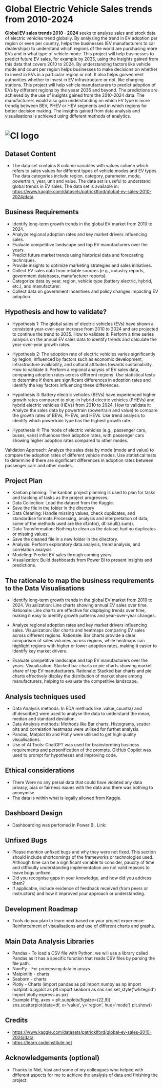 # Global Electric Vehicle Sales trends from 2010-2024

**Global EV sales trends 2010 - 2024** seeks to analyse sales and stock data of electric vehicles trend globally. By analysing the trend in EV adoption per region or even per country, helps the businesses (EV manufacturers to car dealerships) to understand which regions of the world are purchasing more EVs and in what type of vehicle mode. This project will help businesses to predict future EV sales, for example by 2035, using the insights gained from this data that covers 2010 to 2024. By understanding factors like vehicle mode and count per region helps businesses to make decisions on whether to invest in EVs in a particular region or not. It also helps gorvenment authorities whether to invest in EV infrastructure or not, like charging stations. This project will help vehicle manufacturers to predict adoption of EVs by different regions by the yeaar 2035 and beyond. The predictions are achieved by the use of insights gained from the 2010-2024 data.
The manufacturers would also gain understanding on which EV type is more trendig between BEV, PHEV or HEV segments and in which regions for better decision making. The insights gained from data analysis and visualisations is achieved using different methods of analytics.


# ![CI logo](https://codeinstitute.s3.amazonaws.com/fullstack/ci_logo_small.png)


## Dataset Content
* The data set contains 8 column variables with values column which refers to sales values for different types of vehicle modes and EV types. The data categories include region, category, parameter, mode, powertrain, year, unit and value. The data set is useful to understand global trends in EV sales. The data set is available in: https://www.kaggle.com/datasets/patricklford/global-ev-sales-2010-2024/data.


## Business Requirements
* Identify long-term growth trends in the global EV market from 2010 to 2024.
* Analyze regional adoption rates and key market drivers influencing sales.
* Evaluate competitive landscape and top EV manufacturers over the years.
* Predict future market trends using historical data and forecasting techniques.
* Provide insights to optimize marketing strategies and sales initiatives.
* Collect EV sales data from reliable sources (e.g., industry reports, government databases, manufacturer reports).
* Categorize data by year, region, vehicle type (battery electric, hybrid, etc.), and manufacturer.
* Collect data on government incentives and policy changes impacting EV adoption. 


## Hypothesis and how to validate?
* Hypothesis 1: The global sales of electric vehicles (EVs) have shown a consistent year-over-year increase from 2010 to 2024 and are projected to continue the trend to 2035.
How to validate it: Perform a time series analysis on the annual EV sales data to identify trends and calculate the year-over-year growth rates.

* Hypothesis 2: The adoption rate of electric vehicles varies significantly by region, influenced by factors such as economic development, infrastructure availability, and cultural attitudes towards sustainability.
How to validate it: Perform a regional analysis of EV sales data, comparing adoption rates across different regions. Use statistical tests to determine if there are significant differences in adoption rates and identify the key factors influencing these differences.

* Hypothesis 3: Battery electric vehicles (BEVs) have experienced higher growth rates compared to plug-in hybrid electric vehicles (PHEVs) and hybrid electric vehicles (HEVs) from 2010 to 2024.
How to validate it: Analyze the sales data by powertrain (powertrain and value) to compare the growth rates of BEVs, PHEVs, and HEVs. Use trend analysis to identify which powertrain type has the highest growth rate.

* Hypothesis 4: The mode of electric vehicles (e.g., passenger cars, buses, vans) influences their adoption rates, with passenger cars showing higher adoption rates compared to other modes.

Validation Approach: Analyze the sales data by mode (mode and value) to compare the adoption rates of different vehicle modes. Use statistical tests to determine if there are significant differences in adoption rates between passenger cars and other modes.

## Project Plan
* Kanban planning: The kanban project planning is used to plan for tasks and tracking of tasks as the project progresses.
* Data Collection: Load the dataset from the Kaggle.
* Save the file in the folder in the directory
* Data Cleaning: Handle missing values, check duplicates, and standardise formats.Processing, analysis and interpretation of data, some of the methods used are like df.info(), df.isnull().sum().
* Data Transformation: Nothing to clean as the dataset had no duplicates or missing values.
* Save the cleaned file in a new folder in the directory.
* Analysis: Perform exploratory data analysis, trend analysis, and correlation analysis
* Modeling: Predict EV sales through coming years.
* Visualization: Build dashboards from Power Bi to present insights and predictions.

## The rationale to map the business requirements to the Data Visualisations
* Identify long-term growth trends in the global EV market from 2010 to 2024.
Visualization: Line charts showing annual EV sales over time.
Rationale: Line charts are effective for displaying trends over time, making it easy to identify growth patterns and year-over-year changes.

* Analyze regional adoption rates and key market drivers influencing sales.
Visualization: Bar charts and heatmaps comparing EV sales across different regions.
Rationale: Bar charts provide a clear comparison of sales volumes across regions, while heatmaps can highlight regions with higher or lower adoption rates, making it easier to identify key market drivers.

* Evaluate competitive landscape and top EV manufacturers over the years.
Visualization: Stacked bar charts or pie charts showing market share of top EV manufacturers.
Rationale: Stacked bar charts and pie charts effectively display the distribution of market share among manufacturers, helping to evaluate the competitive landscape.

## Analysis techniques used
* Data Analysis methods: In EDA methods like .value_counts() and df.describe() were used to analyse the data to understand the mean, median and standard deviation.
* Data Analysis methods: Methods like Bar charts, Histograms, scatter plts and correlation heatmaps were utilised for furthet analysis. 
* Pandas, Matplot lib and Plotly were utilised to get high quality visualisations.
* Use of AI Tools: ChatGPT was used for brainstorming business requirements and personification of the prompts. GitHub Copilot was used to prompt for hypotheses and improving code.


## Ethical considerations
* There Were no any persal data that could have violated any data privacy, bias or fairness issues with the data and there was nothing to anonymise.
* The data is within what is legally allowed from Kaggle.

## Dashboard Design
* Dashboarding was perfomed in Power Bi. Link: 

## Unfixed Bugs
* Please mention unfixed bugs and why they were not fixed. This section should include shortcomings of the frameworks or technologies used. Although time can be a significant variable to consider, paucity of time and difficulty understanding implementation are not valid reasons to leave bugs unfixed.
* Did you recognise gaps in your knowledge, and how did you address them?
* If applicable, include evidence of feedback received (from peers or instructors) and how it improved your approach or understanding.

## Development Roadmap
* Tools do you plan to learn next based on your project experience: Reinforcement of visualisations and use of different charts and graphs. 


## Main Data Analysis Libraries
* Pandas -  To load a CSV file with Python, we will use a library called Pandas as It has a specific function that reads CSV files by parsing the file path.
* NumPy - For processing data in arrays
* Matplotlib - charts 
* Seaborn - charts
* Plotly -  Charts
(import pandas as pd 
import numpy as np
import matplotlib.pyplot as plt
import seaborn as sns
sns.set_style('whitegrid')
import plotly.express as px)
* Example
(Fig, axes = plt.subplots(figsize=(22,9))
sns.scatterplot(data=df, x='value', y='region', hue='mode') 
plt.show()


## Credits 
* https://www.kaggle.com/datasets/patricklford/global-ev-sales-2010-2024/data
* https://learn.codeinstitute.net

## Acknowledgements (optional)
* Thanks to Niel, Vasi and some of my colleagues who helped with different aspects for me to achieve the analysis of data and finishing the project.